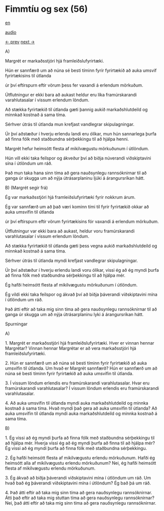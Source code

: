 # Fimmtíu og sex (56)

[en](../en/story_56.md)

[audio](../audio/story_56.mp3)

[← prev](../is/story_55.md)
[next →](../is/story_57.md)

A\)

Margrét er markaðsstjóri hjá framleiðslufyrirtæki.

Hún er sannfærð um að núna sé besti tíminn fyrir fyrirtækið að auka
umsvif fyrirtækisins til útlanda

úr því eftirspurn eftir vörum þess fer vaxandi á erlendum mörkuðum.

Útflutningur er ekki bara að aukast heldur eru líka framúrskarandi
varahlutasalar í vissum erlendum löndum.

Að stækka fyrirtækið til útlanda gæti þannig aukið markaðshlutdeild og
minnkað kostnað á sama tíma.

Sérhver útrás til útlanda mun krefjast vandlegrar skipulagningar.

Úr því aðstæður í hverju erlendu landi eru ólíkar, mun hún sannarlega
þurfa að finna fólk með staðbundna sérþekkingu til að hjálpa henni.

Margrét hefur heimsótt flesta af mikilvægustu mörkuðunum í útlöndum.

Hún vill ekki taka feilspor og ákveður því að biðja núverandi
viðskiptavini sína í útlöndum um ráð.

Það mun taka hana sinn tíma að gera nauðsynlegu rannsóknirnar til að
ganga úr skugga um að nýja útrásarplaninu ljúki á árangursríkan hátt.

B\) (Margrét segir frá)

Ég var markaðsstjóri hjá framleiðslufyrirtæki fyrir nokkrum árum.

Ég var sannfærð um að það væri kominn tími til fyrir fyrirtækið okkar að
auka umsvifin til útlanda

úr því eftirspurn eftir vörum fyrirtækisins fór vaxandi á erlendum
mörkuðum.

Útflutningur var ekki bara að aukast, heldur voru framúrskarandi
varahlutasalar í vissum erlendum löndum.

Að stækka fyrirtækið til útlanda gæti þess vegna aukið markaðshlutdeild
og minnkað kostnað á sama tíma.

Sérhver útrás til útlanda myndi krefjast vandlegrar skipulagningar.

Úr því aðstæður í hverju erlendu landi voru ólíkar, vissi ég að ég myndi
þurfa að finna fólk með staðbundna sérþekkingu til að hjálpa mér.

Ég hafði heimsótt flesta af mikilvægustu mörkuðunum í útlöndum.

Ég vildi ekki taka feilspor og ákvað því að biðja þáverandi
viðskiptavini mína í útlöndum um ráð.

Það átti eftir að taka mig sinn tíma að gera nauðsynlegu rannsóknirnar
til að ganga úr skugga um að nýja útrásarplaninu lyki á árangursríkan
hátt.

Spurningar

A\)

1\. Margrét er markaðsstjóri hjá framleiðslufyrirtæki. Hver er vinnan
hennar Margrétar? Vinnan hennar Margrétar er að vera markaðsstjóri hjá
framleiðslufyrirtæki.

2\. Hún er sannfærð um að núna sé besti tíminn fyrir fyrirtækið að auka
umsvifin til útlanda. Um hvað er Margrét sannfærð? Hún er sannfærð um að
núna sé besti tíminn fyrir fyrirtækið að auka umsvifin til útlanda.

3\. Í vissum löndum erlendis eru framúrskarandi varahlutasalar. Hvar eru
framúrskarandi varahlutasalar? Í vissum löndum erlendis eru
framúrskarandi varahlutasalar.

4\. Að auka umsvifin til útlanda myndi auka markaðshlutdeild og minnka
kostnað á sama tíma. Hvað myndi það gera að auka umsvifin til útlanda?
Að auka umsvifin til útlanda myndi auka markaðshlutdeild og minnka
kostnað á sama tíma.

B\)

1\. Ég vissi að ég myndi þurfa að finna fólk með staðbundna sérþekkingu
til að hjálpa mér. Hverja vissi ég að ég myndi þurfa að finna til að
hjálpa mér? Ég vissi að ég myndi þurfa að finna fólk með staðbundna
sérþekkingu.

2\. Ég hafði heimsótt flesta af mikilvægustu erlendu mörkuðunum. Hafði
ég heimsótt alla af mikilvægustu erlendu mörkuðunum? Nei, ég hafði
heimsótt flesta af mikilvægustu erlendu mörkuðunum.

3\. Ég ákvað að biðja þáverandi viðskiptavini mína í útlöndum um ráð. Um
hvað bað ég þáverandi viðskiptavini mína í útlöndum? Ég bað þá um ráð.

4\. Það átti eftir að taka mig sinn tíma að gera nauðsynlegu
rannsóknirnar. Átti það eftir að taka mig stuttan tíma að gera
nauðsynlegu rannsóknirnar? Nei, það átti eftir að taka mig sinn tíma að
gera nauðsynlegu rannsóknirnar.
